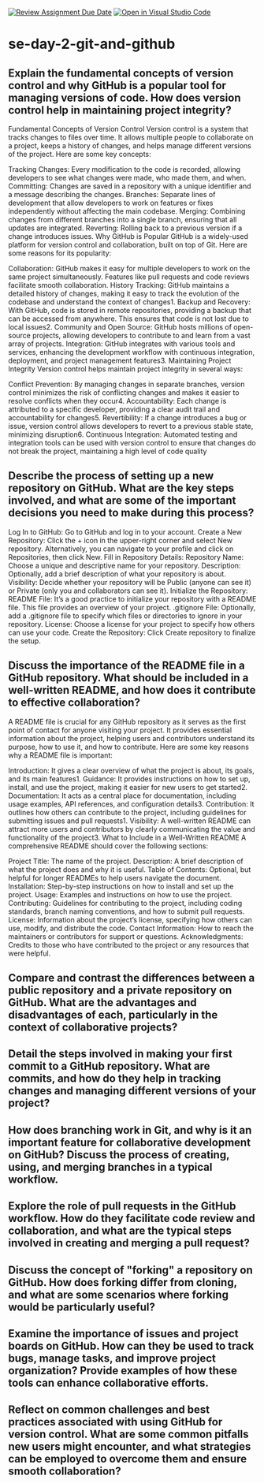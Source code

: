 [![Review Assignment Due Date](https://classroom.github.com/assets/deadline-readme-button-22041afd0340ce965d47ae6ef1cefeee28c7c493a6346c4f15d667ab976d596c.svg)](https://classroom.github.com/a/8wgCKhpZ)
[![Open in Visual Studio Code](https://classroom.github.com/assets/open-in-vscode-2e0aaae1b6195c2367325f4f02e2d04e9abb55f0b24a779b69b11b9e10269abc.svg)](https://classroom.github.com/online_ide?assignment_repo_id=15615385&assignment_repo_type=AssignmentRepo)
# se-day-2-git-and-github
## Explain the fundamental concepts of version control and why GitHub is a popular tool for managing versions of code. How does version control help in maintaining project integrity?
Fundamental Concepts of Version Control
Version control is a system that tracks changes to files over time. It allows multiple people to collaborate on a project, keeps a history of changes, and helps manage different versions of the project. Here are some key concepts:

Tracking Changes: Every modification to the code is recorded, allowing developers to see what changes were made, who made them, and when.
Committing: Changes are saved in a repository with a unique identifier and a message describing the changes.
Branches: Separate lines of development that allow developers to work on features or fixes independently without affecting the main codebase.
Merging: Combining changes from different branches into a single branch, ensuring that all updates are integrated.
Reverting: Rolling back to a previous version if a change introduces issues.
Why GitHub is Popular
GitHub is a widely-used platform for version control and collaboration, built on top of Git. Here are some reasons for its popularity:

Collaboration: GitHub makes it easy for multiple developers to work on the same project simultaneously. Features like pull requests and code reviews facilitate smooth collaboration.
History Tracking: GitHub maintains a detailed history of changes, making it easy to track the evolution of the codebase and understand the context of changes1.
Backup and Recovery: With GitHub, code is stored in remote repositories, providing a backup that can be accessed from anywhere. This ensures that code is not lost due to local issues2.
Community and Open Source: GitHub hosts millions of open-source projects, allowing developers to contribute to and learn from a vast array of projects.
Integration: GitHub integrates with various tools and services, enhancing the development workflow with continuous integration, deployment, and project management features3.
Maintaining Project Integrity
Version control helps maintain project integrity in several ways:

Conflict Prevention: By managing changes in separate branches, version control minimizes the risk of conflicting changes and makes it easier to resolve conflicts when they occur4.
Accountability: Each change is attributed to a specific developer, providing a clear audit trail and accountability for changes5.
Revertibility: If a change introduces a bug or issue, version control allows developers to revert to a previous stable state, minimizing disruption6.
Continuous Integration: Automated testing and integration tools can be used with version control to ensure that changes do not break the project, maintaining a high level of code quality
## Describe the process of setting up a new repository on GitHub. What are the key steps involved, and what are some of the important decisions you need to make during this process?
Log In to GitHub: Go to GitHub and log in to your account.
Create a New Repository:
Click the + icon in the upper-right corner and select New repository.
Alternatively, you can navigate to your profile and click on Repositories, then click New.
Fill in Repository Details:
Repository Name: Choose a unique and descriptive name for your repository.
Description: Optionally, add a brief description of what your repository is about.
Visibility: Decide whether your repository will be Public (anyone can see it) or Private (only you and collaborators can see it).
Initialize the Repository:
README File: It’s a good practice to initialize your repository with a README file. This file provides an overview of your project.
.gitignore File: Optionally, add a .gitignore file to specify which files or directories to ignore in your repository.
License: Choose a license for your project to specify how others can use your code.
Create the Repository: Click Create repository to finalize the setup.
## Discuss the importance of the README file in a GitHub repository. What should be included in a well-written README, and how does it contribute to effective collaboration?
A README file is crucial for any GitHub repository as it serves as the first point of contact for anyone visiting your project. It provides essential information about the project, helping users and contributors understand its purpose, how to use it, and how to contribute. Here are some key reasons why a README file is important:

Introduction: It gives a clear overview of what the project is about, its goals, and its main features1.
Guidance: It provides instructions on how to set up, install, and use the project, making it easier for new users to get started2.
Documentation: It acts as a central place for documentation, including usage examples, API references, and configuration details3.
Contribution: It outlines how others can contribute to the project, including guidelines for submitting issues and pull requests1.
Visibility: A well-written README can attract more users and contributors by clearly communicating the value and functionality of the project3.
What to Include in a Well-Written README
A comprehensive README should cover the following sections:

Project Title: The name of the project.
Description: A brief description of what the project does and why it is useful.
Table of Contents: Optional, but helpful for longer READMEs to help users navigate the document.
Installation: Step-by-step instructions on how to install and set up the project.
Usage: Examples and instructions on how to use the project.
Contributing: Guidelines for contributing to the project, including coding standards, branch naming conventions, and how to submit pull requests.
License: Information about the project’s license, specifying how others can use, modify, and distribute the code.
Contact Information: How to reach the maintainers or contributors for support or questions.
Acknowledgments: Credits to those who have contributed to the project or any resources that were helpful.
## Compare and contrast the differences between a public repository and a private repository on GitHub. What are the advantages and disadvantages of each, particularly in the context of collaborative projects?

## Detail the steps involved in making your first commit to a GitHub repository. What are commits, and how do they help in tracking changes and managing different versions of your project?

## How does branching work in Git, and why is it an important feature for collaborative development on GitHub? Discuss the process of creating, using, and merging branches in a typical workflow.

## Explore the role of pull requests in the GitHub workflow. How do they facilitate code review and collaboration, and what are the typical steps involved in creating and merging a pull request?

## Discuss the concept of "forking" a repository on GitHub. How does forking differ from cloning, and what are some scenarios where forking would be particularly useful?

## Examine the importance of issues and project boards on GitHub. How can they be used to track bugs, manage tasks, and improve project organization? Provide examples of how these tools can enhance collaborative efforts.

## Reflect on common challenges and best practices associated with using GitHub for version control. What are some common pitfalls new users might encounter, and what strategies can be employed to overcome them and ensure smooth collaboration?
